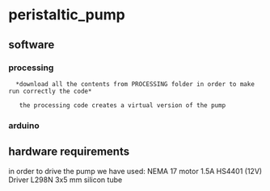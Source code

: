 # peristaltic_pump

## software
    
### processing 
       
      *download all the contents from PROCESSING folder in order to make run correctly the code* 
      
       the processing code creates a virtual version of the pump 
       
### arduino 

   

## hardware requirements 
 
   in order to drive the pump we have used: 
    NEMA 17 motor 1.5A HS4401 (12V) 
    Driver L298N
    3x5 mm silicon tube 
    
    

